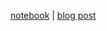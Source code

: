 [notebook](http://nbviewer.ipython.org/github/IndicoDataSolutions/examples/blob/master/email/viz_sentiment.ipynb?flush_cache=true) | [blog post](https://docs.google.com/document/d/1ZY0LaZweSzb1VQS9Zjy2ziRG2hfWgJuwXCnnBcvIlgw/edit?usp=sharing)
